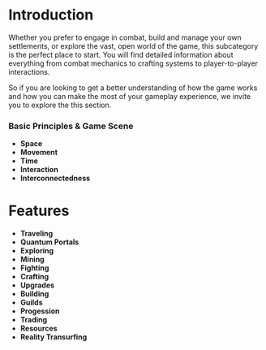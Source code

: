 # Introduction

Whether you prefer to engage in combat, build and manage your own settlements, or explore the vast, open world of the game, this subcategory is the perfect place to start. You will find detailed information about everything from combat mechanics to crafting systems to player-to-player interactions.

So if you are looking to get a better understanding of how the game works and how you can make the most of your gameplay experience, we invite you to explore the this section.

### Basic Principles & Game Scene
- **Space**
- **Movement**
- **Time**
- **Interaction**
- **Interconnectedness**

# Features

- **Traveling**
- **Quantum Portals**
- **Exploring**
- **Mining**
- **Fighting**
- **Crafting**
- **Upgrades**
- **Building**
- **Guilds**
- **Progession**
- **Trading**
- **Resources**
- **Reality Transurfing**
